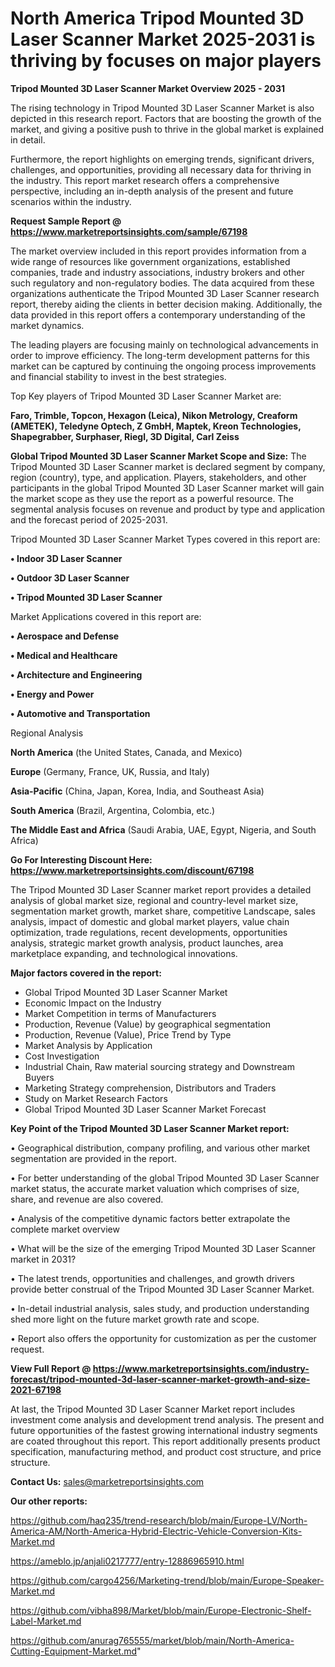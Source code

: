 # North America Tripod Mounted 3D Laser Scanner Market 2025-2031 is thriving by focuses on major players

<Strong> Tripod Mounted 3D Laser Scanner Market Overview 2025 - 2031</strong>

The rising technology in Tripod Mounted 3D Laser Scanner Market is also depicted in this research report. Factors that are boosting the growth of the market, and giving a positive push to thrive in the global market is explained in detail.

Furthermore, the report highlights on emerging trends, significant drivers, challenges, and opportunities, providing all necessary data for thriving in the industry. This report market research offers a comprehensive perspective, including an in-depth analysis of the present and future scenarios within the industry.

<strong>Request Sample Report @ <a href=https://www.marketreportsinsights.com/sample/67198>https://www.marketreportsinsights.com/sample/67198</a></strong>

The market overview included in this report provides information from a wide range of resources like government organizations, established companies, trade and industry associations, industry brokers and other such regulatory and non-regulatory bodies. The data acquired from these organizations authenticate the Tripod Mounted 3D Laser Scanner research report, thereby aiding the clients in better decision making. Additionally, the data provided in this report offers a contemporary understanding of the market dynamics.

The leading players are focusing mainly on technological advancements in order to improve efficiency. The long-term development patterns for this market can be captured by continuing the ongoing process improvements and financial stability to invest in the best strategies.

Top Key players of Tripod Mounted 3D Laser Scanner Market are:

<strong>Faro, Trimble, Topcon, Hexagon (Leica), Nikon Metrology, Creaform (AMETEK), Teledyne Optech, Z GmbH, Maptek, Kreon Technologies, Shapegrabber, Surphaser, Riegl, 3D Digital, Carl Zeiss</strong>

<strong><b>Global Tripod Mounted 3D Laser Scanner Market Scope and Size:</b></strong>
The Tripod Mounted 3D Laser Scanner market is declared segment by company, region (country), type, and application. Players, stakeholders, and other participants in the global Tripod Mounted 3D Laser Scanner market will gain the market scope as they use the report as a powerful resource. The segmental analysis focuses on revenue and product by type and application and the forecast period of 2025-2031.

Tripod Mounted 3D Laser Scanner Market Types covered in this report are:

<strong>• Indoor 3D Laser Scanner

• Outdoor 3D Laser Scanner

• Tripod Mounted 3D Laser Scanner</strong>

Market Applications covered in this report are:

<strong>• Aerospace and Defense

• Medical and Healthcare

• Architecture and Engineering

• Energy and Power

• Automotive and Transportation</strong> 

Regional Analysis

<strong>North America</strong> (the United States, Canada, and Mexico)

<strong>Europe</strong> (Germany, France, UK, Russia, and Italy)

<strong>Asia-Pacific</strong> (China, Japan, Korea, India, and Southeast Asia)

<strong>South America</strong> (Brazil, Argentina, Colombia, etc.)

<strong>The Middle East and Africa</strong> (Saudi Arabia, UAE, Egypt, Nigeria, and South Africa)

<strong>Go For Interesting Discount Here: <a href=https://www.marketreportsinsights.com/discount/67198>https://www.marketreportsinsights.com/discount/67198</a></strong>

The Tripod Mounted 3D Laser Scanner market report provides a detailed analysis of global market size, regional and country-level market size, segmentation market growth, market share, competitive Landscape, sales analysis, impact of domestic and global market players, value chain optimization, trade regulations, recent developments, opportunities analysis, strategic market growth analysis, product launches, area marketplace expanding, and technological innovations.

<strong><b>Major factors covered in the report:</b></strong>
<ul>
  <li>Global Tripod Mounted 3D Laser Scanner Market </li>
  <li>Economic Impact on the Industry</li>
  <li>Market Competition in terms of Manufacturers</li>
  <li>Production, Revenue (Value) by geographical segmentation</li>
  <li>Production, Revenue (Value), Price Trend by Type</li>
  <li>Market Analysis by Application</li>
  <li>Cost Investigation</li>
  <li>Industrial Chain, Raw material sourcing strategy and Downstream Buyers</li>
  <li>Marketing Strategy comprehension, Distributors and Traders</li>
  <li>Study on Market Research Factors</li>
  <li>Global Tripod Mounted 3D Laser Scanner Market Forecast</li>
</ul>

<strong><b>Key Point of the Tripod Mounted 3D Laser Scanner Market report:</b></strong>

• Geographical distribution, company profiling, and various other market segmentation are provided in the report.

• For better understanding of the global Tripod Mounted 3D Laser Scanner market status, the accurate market valuation which comprises of size, share, and revenue are also covered.

• Analysis of the competitive dynamic factors better extrapolate the complete market overview

• What will be the size of the emerging Tripod Mounted 3D Laser Scanner market in 2031?

• The latest trends, opportunities and challenges, and growth drivers provide better construal of the Tripod Mounted 3D Laser Scanner Market.

• In-detail industrial analysis, sales study, and production understanding shed more light on the future market growth rate and scope.

• Report also offers the opportunity for customization as per the customer request.

<strong><b>View Full Report @ <a href=https://www.marketreportsinsights.com/industry-forecast/tripod-mounted-3d-laser-scanner-market-growth-and-size-2021-67198>https://www.marketreportsinsights.com/industry-forecast/tripod-mounted-3d-laser-scanner-market-growth-and-size-2021-67198</a></b></strong>


At last, the Tripod Mounted 3D Laser Scanner Market report includes investment come analysis and development trend analysis. The present and future opportunities of the fastest growing international industry segments are coated throughout this report. This report additionally presents product specification, manufacturing method, and product cost structure, and price structure.

<strong>Contact Us:</strong>
sales@marketreportsinsights.com

<strong>Our other reports:</strong>

<a href=https://github.com/haq235/trend-research/blob/main/Europe-LV/North-America-AM/North-America-Hybrid-Electric-Vehicle-Conversion-Kits-Market.md>https://github.com/haq235/trend-research/blob/main/Europe-LV/North-America-AM/North-America-Hybrid-Electric-Vehicle-Conversion-Kits-Market.md</a>

<a href=https://ameblo.jp/anjali0217777/entry-12886965910.html>https://ameblo.jp/anjali0217777/entry-12886965910.html</a>

<a href=https://github.com/cargo4256/Marketing-trend/blob/main/Europe-Speaker-Market.md>https://github.com/cargo4256/Marketing-trend/blob/main/Europe-Speaker-Market.md</a>

<a href=https://github.com/vibha898/Market/blob/main/Europe-Electronic-Shelf-Label-Market.md>https://github.com/vibha898/Market/blob/main/Europe-Electronic-Shelf-Label-Market.md</a>

<a href=https://github.com/anurag765555/market/blob/main/North-America-Cutting-Equipment-Market.md>https://github.com/anurag765555/market/blob/main/North-America-Cutting-Equipment-Market.md</a>"
